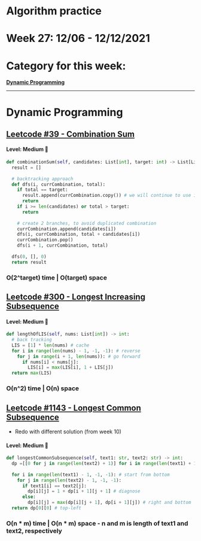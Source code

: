 # Algorithm practice

# Week 27: 12/06 - 12/12/2021

# Category for this week:
**[Dynamic Programming](#dynamic-programming)**<br>

---

# Dynamic Programming

## [Leetcode #39 - Combination Sum](https://leetcode.com/problems/combination-sum/)

#### Level: Medium 📘

```python
def combinationSum(self, candidates: List[int], target: int) -> List[List[int]]:
  result = []
  
  # backtracking approach
  def dfs(i, currCombination, total):
    if total == target:
      result.append(currCombination.copy()) # we will continue to use it
      return
    if i >= len(candidates) or total > target:
      return
      
    # create 2 branches, to avoid duplicated combination
    currCombination.append(candidates[i])
    dfs(i, currCombination, total + candidates[i])
    currCombination.pop()
    dfs(i + 1, currCombination, total)
  
  dfs(0, [], 0)
  return result
```

### O(2^target) time | O(target) space

## [Leetcode #300 - Longest Increasing Subsequence](https://leetcode.com/problems/longest-increasing-subsequence/)

#### Level: Medium 📘

```python
def lengthOfLIS(self, nums: List[int]) -> int:
  # back tracking
  LIS = [1] * len(nums) # cache
  for i in range(len(nums) - 1, -1, -1): # reverse
    for j in range(i + 1, len(nums)): # go forward
      if nums[i] < nums[j]:
        LIS[i] = max(LIS[i], 1 + LIS[j])
  return max(LIS)
```

### O(n^2) time | O(n) space

## [Leetcode #1143 - Longest Common Subsequence](https://leetcode.com/problems/longest-common-subsequence/)
* Redo with different solution (from week 10)

#### Level: Medium 📘

```python
def longestCommonSubsequence(self, text1: str, text2: str) -> int:
  dp =[[0 for j in range(len(text2) + 1)] for i in range(len(text1) + 1)]
  
  for i in range(len(text1) - 1, -1, -1): # start from bottom
    for j in range(len(text2) - 1, -1, -1):
      if text1[i] == text2[j]:
        dp[i][j] = 1 + dp[i + 1][j + 1] # diagnose
      else:
        dp[i][j] = max(dp[i][j + 1], dp[i + 1][j]) # right and bottom
  return dp[0][0] # top-left
```

### O(n * m) time | O(n * m) space - n and m is length of text1 and text2, respectively
